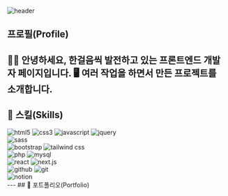 ![header](https://capsule-render.vercel.app/api?type=waving&color=auto&height=150&section=header&text=FrontEnd&fontSize=30)

## 프로필(Profile)
🙍‍♂️ 안녕하세요, 한걸음씩 발전하고 있는 프론트엔드 개발자 페이지입니다.
🖥 여러 작업을 하면서 만든 프로젝트를 소개합니다.
---
## 📕 스킬(Skills)
<div>
  <img src="https://img.shields.io/badge/HTML5-E34F26?style=for-the-badge&logo=HTML5&logoColor=white" alt='html5' />
  <img src="https://img.shields.io/badge/CSS3-663399?style=for-the-badge&logo=CSS&logoColor=white" alt='css3' />
  <img src="https://img.shields.io/badge/Javascript-F7DF1E?style=for-the-badge&logo=javascript&logoColor=white" alt='javascript' />
  <img src="https://img.shields.io/badge/jquery-0769AD?style=for-the-badge&logo=jquery&logoColor=white" alt='jquery' />
  <br/>
  <img src="https://img.shields.io/badge/sass-CC6699?style=for-the-badge&logo=sass&logoColor=white" alt='sass' />
  <br />
  <img src="https://img.shields.io/badge/bootstrap-7952B3?style=for-the-badge&logo=bootstrap&logoColor=white" alt='bootstrap' />
  <img src="https://img.shields.io/badge/tailwindcss-06B6D4?style=for-the-badge&logo=tailwindcss&logoColor=white" alt='tailwind css' />
  <br/>
  <img src="https://img.shields.io/badge/php-777BB4?style=for-the-badge&logo=php&logoColor=white" alt='php' />
  <img src="https://img.shields.io/badge/mysql-4479A1?style=for-the-badge&logo=mysql&logoColor=white" alt='mysql' />
  <br />
  <img src="https://img.shields.io/badge/React-61DAFB?style=for-the-badge&logo=react&logoColor=white" alt='react' />
  <img src="https://img.shields.io/badge/next.js-000000?style=for-the-badge&logo=next.js&logoColor=white" alt='next.js' />
  <br />
  <img src="https://img.shields.io/badge/github-181717?style=for-the-badge&logo=github&logoColor=white" alt='github' />
  <img src="https://img.shields.io/badge/git-F05032?style=for-the-badge&logo=git&logoColor=white" alt='git' />
  <br />
  <img src="https://img.shields.io/badge/notion-000000?style=for-the-badge&logo=notion&logoColor=white" alt='notion' />
</div>
---
## 📒 포트폴리오(Portfolio)
